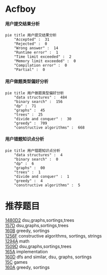 # Acfboy

<!-- tabs:start -->



#### **用户提交结果分析**

```mermaid
pie title 用户提交结果分析
    "Accepted" :  31
    "Rejected" :  0
    "Wrong answer" :  14
    "Runtime error" :  1
    "Time limit exceeded" :  2
    "Memory limit exceeded" :  0
    "Compilation error" :  0
    "Partial" :  0
```

#### **用户做题类型偏好分析**

```mermaid
pie title 用户做题类型偏好分析
    "data structures" :  484
    "binary search" :  156
    "dp" :  71
    "graphs" :  45
    "trees" :  25
    "divide and conquer" :  30
    "greedy" :  709
    "constructive algorithms" :  668
```
#### **用户错题知识点分析**

```mermaid
pie title 用户错题知识点分析
    "data structures" :  4
    "binary search" :  0
    "dp" :  6
    "graphs" :  00
    "trees" :  1
    "divide and conquer" :  1
    "greedy" :  4
    "constructive algorithms" :  5
```



<!-- tabs:end -->
# 推荐题目
[1480D2](https://codeforces.com/contest/1480D/problem/2)		dsu,graphs,sortings,trees		  
[157D](https://codeforces.com/contest/157/problem/D)		dsu,graphs,sortings,trees		  
[160B](https://codeforces.com/contest/160/problem/B)		greedy,
                        sortings		  
[1256F](https://codeforces.com/contest/1256/problem/F)		constructive algorithms,
                        sortings,
                        strings		  
[1294A](https://codeforces.com/contest/1294/problem/A)		math		  
[1509D](https://codeforces.com/contest/1509/problem/D)		dsu,graphs,sortings,trees		  
[165A](https://codeforces.com/contest/165/problem/A)		implementation		  
[160D](https://codeforces.com/contest/160/problem/D)		dfs and similar,
                        dsu,
                        graphs,
                        sortings		  
[15C](https://codeforces.com/contest/15/problem/C)		games		  
[160A](https://codeforces.com/contest/160/problem/A)		greedy,
                        sortings		  
